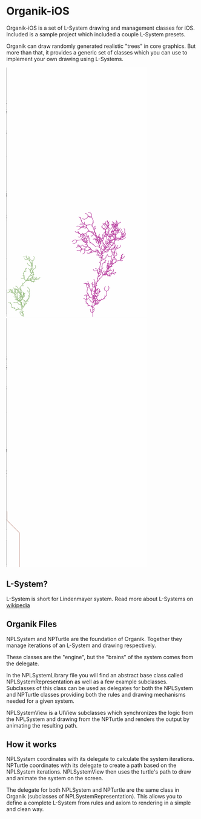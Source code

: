 Organik-iOS
===========

Organik-iOS is a set of L-System drawing and management classes for iOS.  Included is a sample project which included a couple L-System presets.

Organik can draw randomly generated realistic "trees" in core graphics.  But more than that, it provides a generic set of classes which you can use to implement your own drawing using L-Systems.

![Alt text](/demo1.gif "Demo 1")
![Alt text](/demo2.gif "Demo 2")

L-System?
---------

L-System is short for Lindenmayer system.
Read more about L-Systems on [wikipedia](https://en.wikipedia.org/wiki/L-system)


Organik Files
-------------

NPLSystem and NPTurtle are the foundation of Organik.  Together they manage iterations of an L-System and drawing respectively.

These classes are the "engine", but the "brains" of the system comes from the delegate.

In the NPLSystemLibrary file you will find an abstract base class called NPLSystemRepresentation as well as a few example subclasses.  Subclasses of this class can be used as delegates for both the NPLSystem and NPTurtle classes providing both the rules and drawing mechanisms needed for a given system.

NPLSystemView is a UIView subclasses which synchronizes the logic from the NPLSystem and drawing from the NPTurtle and renders the output by animating the resulting path.


How it works
------------

NPLSystem coordinates with its delegate to calculate the system iterations.
NPTurtle coordinates with its delegate to create a path based on the NPLSystem iterations.
NPLSystemView then uses the turtle's path to draw and animate the system on the screen.

The delegate for both NPLSystem and NPTurtle are the same class in Organik (subclasses of NPLSystemRepresentation).  This allows you to define a complete L-System from rules and axiom to rendering in a simple and clean way.
